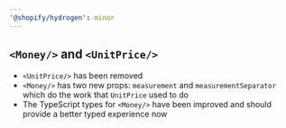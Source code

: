 ```yaml
---
'@shopify/hydrogen': minor
---
```


## `<Money/>` and `<UnitPrice/>`

- `<UnitPrice/>` has been removed
- `<Money/>` has two new props: `measurement` and `measurementSeparator` which do the work that `UnitPrice` used to do
- The TypeScript types for `<Money/>` have been improved and should provide a better typed experience now
